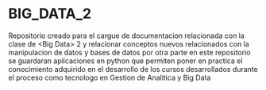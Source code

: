 # BIG_DATA_2
Repositorio creado para el cargue de documentacion relacionada con la clase de &lt;Big Data> 2 y relacionar conceptos nuevos relacionados con la manipulacion de datos y bases de datos
por otra parte en este repositorio se guardaran aplicaciones en python que permiten poner en practica el conocimiento adquirido en el desarrollo de los cursos desarrollados durante el proceso como tecnologo en Gestion de Analitica y Big Data 
